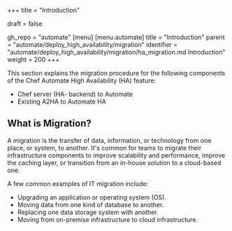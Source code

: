 +++
title = "Introduction"

draft = false

gh_repo = "automate"
[menu]
  [menu.automate]
    title = "Introduction"
    parent = "automate/deploy_high_availability/migration"
    identifier = "automate/deploy_high_availability/migration/ha_migration.md Introduction"
    weight = 200
+++

This section explains the migration procedure for the following components of the Chef Automate High Availability (HA) feature:

- Chef server (HA- backend) to Automate
- Existing A2HA to Automate HA

## What is Migration?

A migration is the transfer of data, information, or technology from one place, or system, to another. It's common for teams to migrate their infrastructure components to improve scalability and performance, improve the caching layer, or transition from an in-house solution to a cloud-based one.

A few common examples of IT migration include:

- Upgrading an application or operating system (OS).
- Moving data from one kind of database to another.
- Replacing one data storage system with another.
- Moving from on-premise infrastructure to cloud infrastructure.
